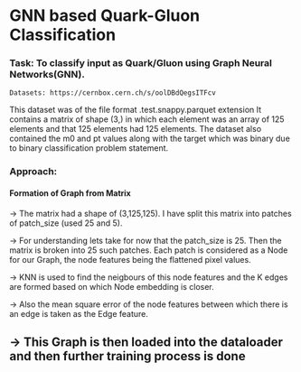 # GNN based Quark-Gluon Classification

### Task: To classify input as Quark/Gluon using Graph Neural Networks(GNN).

    Datasets: https://cernbox.cern.ch/s/oolDBdQegsITFcv

This dataset was of the file format  .test.snappy.parquet extension
It contains a matrix of shape (3,) in which each element was an array of 125 elements and that 125 elements had 125 elements. 
The dataset also contained the m0 and pt values along with the target which was binary due to binary classification problem statement.

### Approach:

#### Formation of Graph from Matrix

-> The matrix had a shape of (3,125,125). I have split this matrix into patches of patch_size (used 25 and 5). 


-> For understanding lets take for now that the patch_size is 25. Then the matrix is broken into 25 such patches. Each patch is considered as a Node for our Graph, the node features being the flattened pixel values.

-> KNN is used to find the neigbours of this node features and the K edges are formed based on which Node embedding is closer.

-> Also the mean square error of the node features between which there is an edge is taken as the Edge feature.

-> This Graph is then loaded into the dataloader and then further training process is done
------------------------------------------------------------------------------------------------------------------------------------------------------------------
    

	


